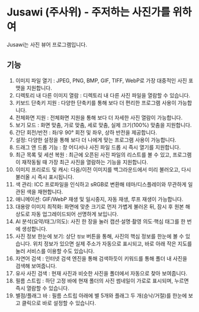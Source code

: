 # Jusawi (주사위) - 주저하는 사진가를 위하여
Jusawi는 사진 뷰어 프로그램입니다.

## 기능
1. 이미지 파일 열기 : JPEG, PNG, BMP, GIF, TIFF, WebP로 가장 대중적인 사진 포맷을 지원합니다.
2. 디렉토리 내 다른 이미지 열람 : 디렉토리 내 다른 사진 파일을 열람할 수 있습니다.
3. 키보드 단축키 지원 : 다양한 단축키를 통해 보다 더 편리한 프로그램 사용이 가능합니다.
4. 전체화면 지원 : 전체화면 지원을 통해 보다 더 자세한 사진 열람이 가능합니다.
5. 보기 모드 : 화면 맞춤, 가로 맞춤, 세로 맞춤, 실제 크기(100%) 맞춤을 지원합니다.
6. 간단 회전/반전 : 좌/우 90° 회전 및 좌우, 상하 반전을 제공합니다.
7. 설정: 다양한 설정을 통해 보다 더 나에게 맞는 프로그램 사용이 가능합니다.
8. 드래그 앤 드롭 기능 : 창 어디서나 사진 파일 드롭 시 즉시 열기를 지원합니다.
9. 최근 목록 및 세션 복원 : 최근에 오픈된 사진 파일의 리스트를 볼 수 있고, 프로그램이 재작동될 때 가장 최근 사진을 열람하는 기능을 지원합니다.
10. 이미지 프리로드 및 캐시: 다음/이전 이미지를 백그라운드에서 미리 불러오고, 다시 불러올 시 즉시 표시됩니다.
11. 색 관리: ICC 프로파일을 인식하고 sRGB로 변환해 테마/디스플레이와 무관하게 일관된 색을 재현합니다.
12. 애니메이션: GIF/WebP 재생 및 일시중지, 자동 재생, 루프 재생이 가능합니다.
13. 대용량 이미지 최적화: 화면에 맞춘 크기로 먼저 가볍게 불러온 뒤, 잠시 후 원본 해상도로 자동 업그레이드되어 선명하게 보입니다.
14. AI 분석(요약/태그/의도): 사진 한 장을 눌러 캡션·설명·촬영 의도·핵심 태그를 한 번에 생성합니다.
15. 사진 정보 한눈에 보기: 상단 `정보` 버튼을 통해, 사진의 핵심 정보를 한눈에 볼 수 있습니다. 위치 정보가 있으면 실제 주소가 자동으로 표시되고, 바로 아래 작은 지도를 눌러 서비스를 이용할 수도 있습니다.
16. 자연어 검색 : 인터넷 검색 엔진을 통해 검색하듯이 키워드를 통해 폴더 내 사진을 검색해 보여줍니다.
17. 유사 사진 검색 : 현재 사진과 비슷한 사진을 폴더에서 자동으로 찾아 보여줍니다.
18. 필름 스트립 : 하단 고정 바에 현재 폴더의 사진 썸네일이 가로로 표시되며, 누르면 즉시 열람할 수 있습니다.
19. 별점/플래그 바 : 필름 스트립 아래에 별 5개와 플래그 두 개(승낙/거절)를 한눈에 보고 클릭으로 바로 설정할 수 있습니다.
